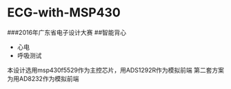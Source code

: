 # ECG-with-MSP430
###2016年广东省电子设计大赛
##智能背心
 - 心电
 - 呼吸测试

本设计选用msp430f5529作为主控芯片，用ADS1292R作为模拟前端
第二套方案为用AD8232作为模拟前端
